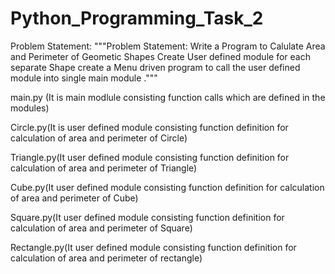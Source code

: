 # Python_Programming_Task_2
Problem Statement:  """Problem Statement: Write a Program to Calulate Area and Perimeter of Geometic Shapes
Create User defined module for each separate Shape create a Menu driven program to call the user defined module into single main module ."""

main.py (It is main modlule consisting function calls which are defined in the modules)

Circle.py(It is user defined module consisting function definition for calculation of area and perimeter of Circle)

Triangle.py(It user defined module consisting function definition for calculation of area and perimeter of Triangle)

Cube.py(It user defined module consisting function definition for calculation of area and perimeter of Cube)

Square.py(It user defined module consisting function definition for calculation of area and perimeter of Square)

Rectangle.py(It user defined module consisting function definition for calculation of area and perimeter of rectangle)
